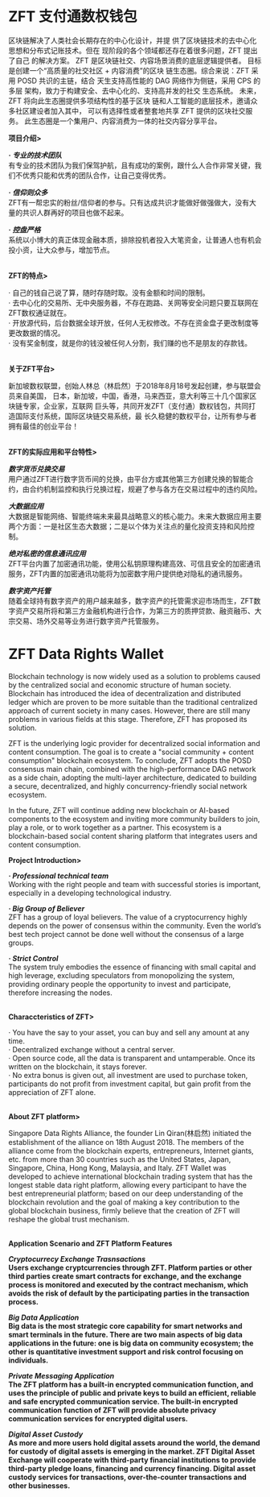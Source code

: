 # ZFT 支付通数权钱包

区块链解决了人类社会长期存在的中心化设计，并提 供了区块链技术的去中心化思想和分布式记账技术。但在 现阶段的各个领域都还存在着很多问题，ZFT 提出了自己 的解决方案。 ZFT 是区块链社交、内容场景消费的底层逻辑提供者。 目标是创建一个“高质量的社交社区 + 内容消费”的区块 链生态圈。综合来说：ZFT 采用 POSD 共识的主链，结合 天生支持高性能的 DAG 网络作为侧链，采用 CPS 的多层 架构，致力于构建安全、去中心化的、支持高并发的社交 生态系统。 未来，ZFT 将向此生态圈提供多项结构性的基于区块 链和人工智能的底层技术，邀请众多社区建设者加入其中， 可以有选择性或者整套地共享 ZFT 提供的区块社交服务。 此生态圈是一个集用户、内容消费为一体的社交内容分享平台。
<br>

<b>项目介绍></b><br>

<i><b>· 专业的技术团队</b></i><br>
有专业的技术团队为我们保驾护航，且有成功的案例，跟什么人合作非常关键，我们不优秀只能和优秀的团队合作，让自己变得优秀。<br>

<i><b>· 信仰则众多</b></i><br>
ZFT有一帮忠实的粉丝/信仰者的参与。只有达成共识才能做好做强做大，没有大量的共识人群再好的项目也做不起来。<br>

<i><b>· 控盘严格</b></i><br>
系统以小博大的真正体现金融本质，排除投机者投入大笔资金，让普通人也有机会投小资，让大众参与，增加节点。<br>
<br>

<b>ZFT的特点></b><br>

· 自己的钱自己说了算，随时存随时取。没有金额和时间的限制。<br>
· 去中心化的交易所、无中央服务器，不存在跑路、关网等安全问题只要互联网在ZFT数权通证就在。<br>
· 开放源代码，后台数据全球开放，任何人无权修改。不存在资金盘子更改制度等更改数据的情况。<br>
· 没有奖金制度，就是你的钱没被任何人分割，我们赚的也不是朋友的存款钱。<br>
<br>

<b>关于ZFT平台></b><br>

新加坡数权联盟，创始人林总（林启然）于2018年8月18号发起创建，参与联盟会员来自美国， 日本，新加坡，中国，香港，马来西亚，意大利等三十几个国家区块链专家，企业家，互联网 巨头等，共同开发ZFT（支付通）数权钱包，共同打造国际支付系统，国际区块链交易系统，最 长久稳健的数权平台，让所有参与者拥有最佳的创业平台！
<br><br>

<b>ZFT的实际应用和平台特性></b><br>

<i><b>数字货币兑换交易</b></i><br>
用户通过ZFT进行数字货币间的兑换，由平台方或其他第三方创建兑换的智能合约，由合约机制监控和执行兑换过程，规避了参与各方在交易过程中的违约风险。<br>

<i><b>大数据应用</b></i><br>
大数据是智能网络、智能终端未来最具战略意义的核心能力。未来大数据应用主要两个方面：一是社区生态大数据；二是以个体为关注点的量化投资支持和风险控制。<br>

<i><b>绝对私密的信息通讯应用</b></i><br>
ZFT平台内置了加密通讯功能，使用公私钥原理构建高效、可信且安全的加密通讯服务，ZFT内置的加密通讯功能将为加密数字用户提供绝对隐私的通讯服务。<br>

<i><b>数字资产托管</b></i><br>
随着全球持有数字资产的用户越来越多，数字资产的托管需求迎市场而生，ZFT数字资产交易所将和第三方金融机构进行合作，为第三方的质押贷款、融资融币、大宗交易、场外交易等业务进行数字资产托管服务。<br>





# ZFT Data Rights Wallet

Blockchain technology is now widely used as a solution to problems caused by the centralized social and economic structure of human society. Blockchain has introduced the idea of decentralization and distributed ledger which are proven to be more suitable than the traditional centralized approach of current society in many cases. However, there are still many problems in various fields at this stage. Therefore, ZFT has proposed its solution.

ZFT is the underlying logic provider for decentralized social information and content consumption. The goal is to create a "social community + content consumption" blockchain ecosystem. To conclude, ZFT adopts the POSD consensus main chain, combined with the high-performance DAG network as a side chain, adopting the multi-layer architecture, dedicated to building a secure, decentralized, and highly concurrency-friendly social network ecosystem.

In the future, ZFT will continue adding new blockchain or AI-based components to the ecosystem and inviting more community builders to join, play a role, or to work together as a partner. This ecosystem is a blockchain-based social content sharing platform that integrates users and content consumption.
<br>

<b>Project Introduction></b><br>

<i><b>· Professional technical team</b></i><br>
Working with the right people and team with successful stories is important, especially in a developing technological industry.<br>

<i><b>· Big Group of Believer</b></i><br>
ZFT has a group of loyal believers. The value of a cryptocurrency highly depends on the power of consensus within the community. Even the world’s best tech project cannot be done well without the consensus of a large groups.<br>

<i><b>· Strict Control</b></i><br>
The system truly embodies the essence of financing with small capital and high leverage, excluding speculators from monopolizing the system, providing ordinary people the opportunity to invest and participate, therefore increasing the nodes.<br>
<br>

<b>Characcteristics of ZFT></b><br>

· You have the say to your asset, you can buy and sell any amount at any time. <br>
· Decentralized exchange without a central server.<br>
· Open source code, all the data is transparent and untamperable. Once its written on the blockchain, it stays forever.<br>
· No extra bonus is given out, all investment are used to purchase token, participants do not profit from investment capital, but gain profit from the appreciation of ZFT alone.<br>
<br>

<b>About ZFT platform></b><br>

Singapore Data Rights Alliance, the founder Lin Qiran(林启然) initiated the establishment of the alliance on 18th August 2018. The members of the alliance come from the blockchain experts, entrepreneurs, Internet giants, etc. from more than 30 countries such as the United States, Japan, Singapore, China, Hong Kong, Malaysia, and Italy. ZFT Wallet was developed to achieve international blockchain trading system that has the longest stable data right platform, allowing every participant to have the best entrepreneurial platform; based on our deep understanding of the blockchain revolution and the goal of making a key contribution to the global blockchain business, firmly believe that the creation of ZFT will reshape the global trust mechanism.
<br><br>

<b>Application Scenario and ZFT Platform Features<b><br>

<i><b>Cryptocurrecy Exchange Trasnsactions</b></i><br>
Users exchange cryptcurrencies through ZFT. Platform parties or other third parties create smart contracts for exchange, and the exchange process is monitored and executed by the contract mechanism, which avoids the risk of default by the participating parties in the transaction process. <br>

<i><b>Big Data Application</b></i><br>
Big data is the most strategic core capability for smart networks and smart terminals in the future. There are two main aspects of big data applications in the future: one is  big data on community ecosystem; the other is quantitative investment support and risk control focusing on individuals. <br>

<i><b>Private Messaging Application</b></i><br>
The ZFT platform has a built-in encrypted communication function, and uses the principle of public and private keys to build an efficient, reliable and safe encrypted communication service. The built-in encrypted communication function of ZFT will provide absolute privacy communication services for encrypted digital users. <br>

<i><b>Digital Asset Custody</b></i><br>
As more and more users hold digital assets around the world, the demand for custody of digital assets is emerging in the market. ZFT Digital Asset Exchange will cooperate with third-party financial institutions to provide third-party pledge loans, financing and currency financing. Digital asset custody services for transactions, over-the-counter transactions and other businesses. <br>
